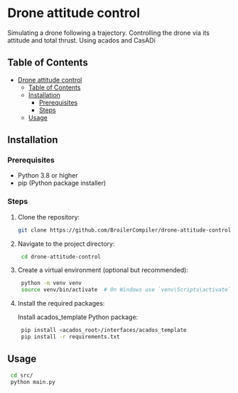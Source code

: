 # Drone attitude control

Simulating a drone following a trajectory.
Controlling the drone via its attitude and total thrust. Using acados and CasADi 

## Table of Contents

- [Drone attitude control](#drone-attitude-control)
  - [Table of Contents](#table-of-contents)
  - [Installation](#installation)
    - [Prerequisites](#prerequisites)
    - [Steps](#steps)
  - [Usage](#usage)

## Installation

### Prerequisites

- Python 3.8 or higher
- pip (Python package installer)

### Steps

1. Clone the repository:

   ```sh
   git clone https://github.com/BroilerCompiler/drone-attitude-control.git

2. Navigate to the project directory:

   ```sh
    cd drone-attitude-control

3. Create a virtual environment (optional but recommended):

   ```sh
    python -m venv venv
    source venv/bin/activate  # On Windows use `venv\Scripts\activate`

4. Install the required packages:

   Install acados_template Python package:

   ```sh
    pip install <acados_root>/interfaces/acados_template
    pip install -r requirements.txt

## Usage

   ```sh
    cd src/
    python main.py
